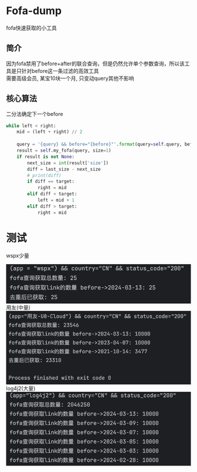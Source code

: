 # Fofa-dump
fofa快速获取的小工具  
## 简介
因为fofa禁用了before+after的联合查询，但是仍然允许单个参数查询，所以该工具是只针对before这一条过滤的高效工具  
需要高级会员, 某宝10块一个月, 只变动query其他不影响  
## 核心算法
二分法确定下一个before
```python
while left < right:
    mid = (left + right) // 2

    query = '{query} && before="{before}"'.format(query=self.query, before=decrease(timestamp_before, mid))
    result = self.my_fofa(query, size=1)
    if result is not None:
        next_size = int(result['size'])
        diff = last_size - next_size
        # print(diff)
        if diff == target:
            right = mid
        elif diff < target:
            left = mid + 1
        elif diff > target:
            right = mid
```
# 测试
wspx少量  
<div  align="center">    
 <img src="./data/wspx.png" alt="图片名称" align=center />
</div>
用友(中量)  
<div  align="center">    
 <img src="./data/yongyou.png" alt="图片名称" align=center />
</div>
log4j2(大量)  
<div  align="center">    
 <img src="./data/log4j2.png" alt="图片名称" align=center />
</div>

